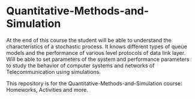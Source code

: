 # Quantitative-Methods-and-Simulation
At the end of this course the student will be able to understand the characteristics of a stochastic process. It knows different types of queue models and the performance of various level protocols of data link layer. Will be able to set parameters of the system and performance parameters to study the behavior of computer systems and networks of Telecommunication using simulations.

This repository is for the Quantitative-Methods-and-Simulation course: Homeworks, Activities and more.
